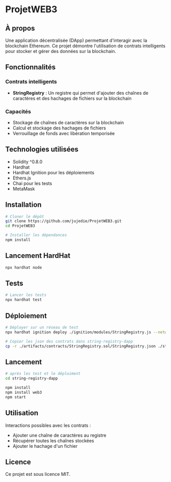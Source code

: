 # ProjetWEB3

## À propos
Une application décentralisée (DApp) permettant d'interagir avec la blockchain Ethereum. Ce projet démontre l'utilisation de contrats intelligents pour stocker et gérer des données sur la blockchain.

## Fonctionnalités

### Contrats intelligents
- **StringRegistry** : Un registre qui permet d'ajouter des chaînes de caractères et des hachages de fichiers sur la blockchain

### Capacités
- Stockage de chaînes de caractères sur la blockchain
- Calcul et stockage des hachages de fichiers
- Verrouillage de fonds avec libération temporisée

## Technologies utilisées
- Solidity ^0.8.0
- Hardhat
- Hardhat Ignition pour les déploiements
- Ethers.js
- Chai pour les tests
- MetaMask

## Installation

```bash
# Cloner le dépôt
git clone https://github.com/jujedie/ProjetWEB3.git
cd ProjetWEB3

# Installer les dépendances
npm install
```

## Lancement HardHat

```bash
npx hardhat node
```

## Tests

```bash
# Lancer les tests
npx hardhat test
```

## Déploiement

```bash
# Déployer sur un réseau de test
npx hardhat ignition deploy ./ignition/modules/StringRegistry.js --network localhost

# Copier les json des contrats dans string-registry-dapp
cp -r ./artifacts/contracts/StringRegistry.sol/StringRegistry.json ./string-registry-dapp/src/
```

## Lancement

```bash
# après les test et le déploiment
cd string-registry-dapp

npm install
npm install web3
npm start
```

## Utilisation
Interactions possibles avec les contrats :
- Ajouter une chaîne de caractères au registre
- Récupérer toutes les chaînes stockées
- Ajouter le hachage d'un fichier

## Licence
Ce projet est sous licence MIT.
